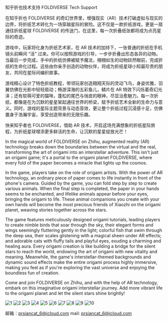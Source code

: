 知乎折也技术支持 FOLDIVERSE Tech Support

在知乎折也 FOLDIVERSE 的奇幻世界里，增强现实（AR）技术打破虚拟与现实的边界，将折纸艺术转化为一场穿越星际的冒险。这不仅是一款折纸游戏，更是一扇通往折纸星球 FOLDIVERSE 的传送门，在这里，每一次折叠纸张都将成为点亮星际的奇迹。​

游戏中，玩家将化身为折纸艺术家，在 AR 技术的加持下，一张普通的折纸在手机镜头前瞬间 “活” 过来。你可以按照游戏的引导，一步步折叠出形态各异的动物。当最后一步完成，手中的折纸仿佛被赋予魔法，栩栩如生的动物跃然眼前，完成折纸的生命化过程。这些由你亲手创造的动物伙伴，将成为折纸星球小知最珍贵的朋友，共同在星际间编织故事。​

游戏精心设计了特色折纸教程，带领玩家创造翱翔天际的灵动飞鸟，身姿优雅，羽翼仿佛在光影中轻轻扇动；畅游深海的五彩鱼儿，鳞片在 AR 特效下闪烁着奇幻光泽；还有软萌可爱的猫咪，蓬松的尾巴与俏皮的眼神，尽显治愈魅力。每一次折纸，都像是在为沉默的星星架起通往世界的桥梁，赋予折纸艺术全新的生命力与意义。同时，游戏的星际主题背景与动态音效，更让整个折纸过程沉浸感十足，仿佛置身于浩瀚宇宙，享受创造带来的无限乐趣。​

   快来知乎者也 FOLDIVERSE，借助 AR 技术，开启这场充满想象的折纸星际旅程，为折纸星球增添更多鲜活的生命，让沉默的星星绽放光芒！

In the magical world of FOLDIVERSE on Zhihu, augmented reality (AR) technology breaks down the boundaries between the virtual and the real, transforming the art of origami into an interstellar adventure. This isn't just an origami game; it's a portal to the origami planet FOLDIVERSE, where every fold of the paper becomes a miracle that lights up the cosmos.

In the game, players take on the role of origami artists. With the power of AR technology, an ordinary piece of paper comes to life instantly in front of the phone's camera. Guided by the game, you can fold step by step to create various animals. When the final step is completed, the paper in your hands seems to be enchanted, and lifelike animals appear before your eyes, bringing the origami to life. These animal companions you create with your own hands will become the most precious friends of Xiaozhi on the origami planet, weaving stories together across the stars.

The game features meticulously designed origami tutorials, leading players to create nimble birds that soar through the sky, their elegant forms and wings seemingly fluttering gently in the light; colorful fish that swim through the deep sea, their scales glistening with a magical sheen under AR effects; and adorable cats with fluffy tails and playful eyes, exuding a charming and healing aura. Every origami creation is like building a bridge for the silent stars to reach the world, endowing the art of origami with new vitality and meaning. Meanwhile, the game's interstellar-themed backgrounds and dynamic sound effects make the entire origami process highly immersive, making you feel as if you're exploring the vast universe and enjoying the boundless fun of creation.

Come and join FOLDIVERSE on Zhihu, and with the help of AR technology, embark on this imaginative origami interstellar journey. Add more vibrant life to the origami planet and let the silent stars shine brightly! 

![1](https://github.com/user-attachments/assets/ebf32ada-042e-439e-927a-d35a9386ccd0)
![2](https://github.com/user-attachments/assets/704ffdc4-0a95-48df-82b0-167e1c8f4a89)
![3](https://github.com/user-attachments/assets/55cb7db9-3967-4ea7-a402-e25df75fad58)
![4](https://github.com/user-attachments/assets/c8008613-c6dc-45ea-aabb-d14efde3e838)
![5](https://github.com/user-attachments/assets/b12e52b0-7d7d-4484-92f1-5558c5386cde)
![6](https://github.com/user-attachments/assets/64c08a2f-db96-493f-8d54-2dc9d54d6050)
![7](https://github.com/user-attachments/assets/a554a918-c999-44cc-8d31-532738dcf3fb)
![8](https://github.com/user-attachments/assets/52e0705f-dd3a-4d14-928c-729763a1890a)
![9](https://github.com/user-attachments/assets/c7b14b1d-0473-4fa3-8ad8-2a1e5bba85ee)
![10](https://github.com/user-attachments/assets/0ad8b74b-47c8-49b7-9d4c-e2b20bc38c4d)

邮箱：prsiancat_6@icloud.com 
mail: prsiancat_6@icloud.com
